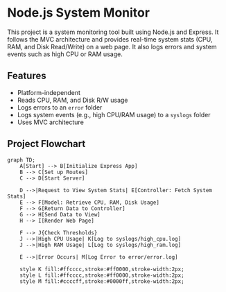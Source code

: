 # Node.js System Monitor

This project is a system monitoring tool built using Node.js and Express. It follows the MVC architecture and provides real-time system stats (CPU, RAM, and Disk Read/Write) on a web page. It also logs errors and system events such as high CPU or RAM usage.

## Features
- Platform-independent
- Reads CPU, RAM, and Disk R/W usage
- Logs errors to an `error` folder
- Logs system events (e.g., high CPU/RAM usage) to a `syslogs` folder
- Uses MVC architecture

## Project Flowchart

```mermaid
graph TD;
    A[Start] --> B[Initialize Express App]
    B --> C[Set up Routes]
    C --> D[Start Server]

    D -->|Request to View System Stats| E[Controller: Fetch System Stats]
    E --> F[Model: Retrieve CPU, RAM, Disk Usage]
    F --> G[Return Data to Controller]
    G --> H[Send Data to View]
    H --> I[Render Web Page]

    F --> J{Check Thresholds}
    J -->|High CPU Usage| K[Log to syslogs/high_cpu.log]
    J -->|High RAM Usage| L[Log to syslogs/high_ram.log]
    
    E -->|Error Occurs| M[Log Error to error/error.log]

    style K fill:#ffcccc,stroke:#ff0000,stroke-width:2px;
    style L fill:#ffcccc,stroke:#ff0000,stroke-width:2px;
    style M fill:#ccccff,stroke:#0000ff,stroke-width:2px;
